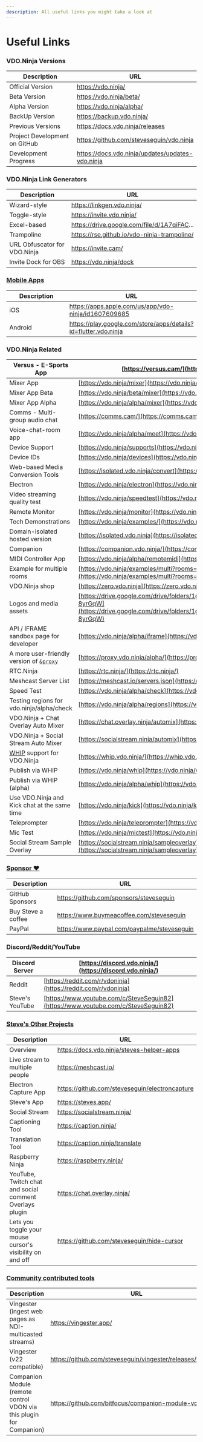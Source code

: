 ```yaml
---
description: All useful links you might take a look at
---
```


# Useful Links

### VDO.Ninja Versions

<table data-header-hidden><thead><tr><th width="323">Description</th><th>URL</th></tr></thead><tbody><tr><td>Official Version</td><td><a href="https://vdo.ninja/">https://vdo.ninja/</a></td></tr><tr><td>Beta Version</td><td><a href="https://vdo.ninja/beta/">https://vdo.ninja/beta/</a></td></tr><tr><td>Alpha Version</td><td><a href="https://vdo.ninja/alpha/">https://vdo.ninja/alpha/</a></td></tr><tr><td>BackUp Version</td><td><a href="https://backup.vdo.ninja/">https://backup.vdo.ninja/</a></td></tr><tr><td>Previous Versions</td><td><a href="https://docs.vdo.ninja/releases">https://docs.vdo.ninja/releases</a></td></tr><tr><td>Project Development on GitHub</td><td><a href="https://github.com/steveseguin/vdo.ninja">https://github.com/steveseguin/vdo.ninja</a></td></tr><tr><td>Development Progress</td><td><a href="https://docs.vdo.ninja/updates/updates-vdo.ninja">https://docs.vdo.ninja/updates/updates-vdo.ninja</a></td></tr></tbody></table>

### VDO.Ninja Link Generators

<table data-header-hidden><thead><tr><th width="291">Description</th><th>URL</th></tr></thead><tbody><tr><td>Wizard-style</td><td><a href="https://linkgen.vdo.ninja/">https://linkgen.vdo.ninja/</a></td></tr><tr><td>Toggle-style</td><td><a href="https://invite.vdo.ninja/">https://invite.vdo.ninja/</a></td></tr><tr><td>Excel-based</td><td><a href="https://drive.google.com/file/d/1A7qiFACoCxk9J-uTv9yyZa5yQWzFol8l/view">https://drive.google.com/file/d/1A7qiFAC</a>...</td></tr><tr><td>Trampoline</td><td><a href="https://rse.github.io/vdo-ninja-trampoline/">https://rse.github.io/vdo-ninja-trampoline/</a></td></tr><tr><td>URL Obfuscator for VDO.Ninja</td><td><a href="https://invite.cam/">https://invite.cam/</a></td></tr><tr><td>Invite Dock for OBS</td><td><a href="https://vdo.ninja/dock">https://vdo.ninja/dock</a></td></tr></tbody></table>

### [Mobile Apps](steves-helper-apps/native-mobile-app-versions.md)

<table data-header-hidden><thead><tr><th width="191">Description</th><th>URL</th></tr></thead><tbody><tr><td>iOS</td><td><a href="https://apps.apple.com/us/app/vdo-ninja/id1607609685">https://apps.apple.com/us/app/vdo-ninja/id1607609685</a></td></tr><tr><td>Android</td><td><a href="https://play.google.com/store/apps/details?id=flutter.vdo.ninja">https://play.google.com/store/apps/details?id=flutter.vdo.ninja</a></td></tr></tbody></table>

### VDO.Ninja Related

| Versus - E-Sports App                                                           | [https://versus.cam/](https://versus.cam/)                                                                                                             |
| ------------------------------------------------------------------------------- | ------------------------------------------------------------------------------------------------------------------------------------------------------ |
| Mixer App                                                                       | [https://vdo.ninja/mixer](https://vdo.ninja/mixer)                                                                                                     |
| Mixer App Beta                                                                  | [https://vdo.ninja/beta/mixer](https://vdo.ninja/beta/mixer)                                                                                           |
| Mixer App Alpha                                                                 | [https://vdo.ninja/alpha/mixer](https://vdo.ninja/alpha/mixer)                                                                                         |
| Comms - Multi-group audio chat                                                  | [https://comms.cam/](https://comms.cam/)                                                                                                               |
| Voice-chat-room app                                                             | [https://vdo.ninja/alpha/meet](https://vdo.ninja/alpha/meet)                                                                                           |
| Device Support                                                                  | [https://vdo.ninja/supports](https://vdo.ninja/supports)                                                                                               |
| Device IDs                                                                      | [https://vdo.ninja/devices](https://vdo.ninja/devices)                                                                                                 |
| Web-based Media Conversion Tools                                                | [https://isolated.vdo.ninja/convert](https://isolated.vdo.ninja/convert)                                                                               |
| Electron                                                                        | [https://vdo.ninja/electron](https://vdo.ninja/electron)                                                                                               |
| Video streaming quality test                                                    | [https://vdo.ninja/speedtest](https://vdo.ninja/speedtest)                                                                                             |
| Remote Monitor                                                                  | [https://vdo.ninja/monitor](https://vdo.ninja/monitor)                                                                                                 |
| Tech Demonstrations                                                             | [https://vdo.ninja/examples/](https://vdo.ninja/examples/)                                                                                             |
| Domain-isolated hosted version                                                  | [https://isolated.vdo.ninja](https://isolated.vdo.ninja/)                                                                                              |
| Companion                                                                       | [https://companion.vdo.ninja/](https://companion.vdo.ninja/)                                                                                           |
| MIDI Controller App                                                             | [https://vdo.ninja/alpha/remotemidi](https://vdo.ninja/alpha/remotemidi)                                                                               |
| Example for multiple rooms                                                      | [https://vdo.ninja/examples/multi?rooms=room1,room2,room3](https://vdo.ninja/examples/multi?rooms=room1,room2,room3)                                   |
| VDO.Ninja shop                                                                  | [https://zero.vdo.ninja](https://zero.vdo.ninja)                                                                                                       |
| Logos and media assets                                                          | [https://drive.google.com/drive/folders/1gYfxKEvFbKl\_UgHBT5PeGc5PJ-8yrGqW](https://drive.google.com/drive/folders/1gYfxKEvFbKl\_UgHBT5PeGc5PJ-8yrGqW) |
| API / IFRAME sandbox page for developer                                         | [https://vdo.ninja/alpha/iframe](https://vdo.ninja/alpha/iframe)                                                                                       |
| A more user-friendly version of [`&proxy`](newly-added-parameters/and-proxy.md) | [https://proxy.vdo.ninja/alpha/](https://proxy.vdo.ninja/alpha/)                                                                                       |
| RTC.Ninja                                                                       | [https://rtc.ninja/](https://rtc.ninja/)                                                                                                               |
| Meshcast Server List                                                            | [https://meshcast.io/servers.json](https://meshcast.io/servers.json)                                                                                   |
| Speed Test                                                                      | [https://vdo.ninja/alpha/check](https://vdo.ninja/alpha/check)                                                                                         |
| Testing regions for vdo.ninja/alpha/check                                       | [https://vdo.ninja/alpha/regions](https://vdo.ninja/alpha/regions)                                                                                     |
| VDO.Ninja + Chat Overlay Auto Mixer                                             | [https://chat.overlay.ninja/automix](https://chat.overlay.ninja/automix)                                                                               |
| VDO.Ninja + Social Stream Auto Mixer                                            | [https://socialstream.ninja/automix](https://socialstream.ninja/automix)                                                                               |
| [WHIP](advanced-settings/whip-parameters/and-whip.md) support for VDO.Ninja     | [https://whip.vdo.ninja/](https://whip.vdo.ninja/)                                                                                                     |
| Publish via WHIP                                                                | [https://vdo.ninja/whip](https://vdo.ninja/whip)                                                                                                       |
| Publish via WHIP (alpha)                                                        | [https://vdo.ninja/alpha/whip](https://vdo.ninja/alpha/whip)                                                                                           |
| Use VDO.Ninja and Kick chat at the same time                                    | [https://vdo.ninja/kick](https://vdo.ninja/kick)                                                                                                       |
| Teleprompter                                                                    | [https://vdo.ninja/teleprompter](https://vdo.ninja/teleprompter)                                                                                       |
| Mic Test                                                                        | [https://vdo.ninja/mictest](https://vdo.ninja/mictest)                                                                                                 |
| Social Stream Sample Overlay                                                    | [https://socialstream.ninja/sampleoverlay](https://socialstream.ninja/sampleoverlay)                                                                   |

### [Sponsor ❤](getting-started/sponsor.md)

<table data-header-hidden><thead><tr><th width="262">Description</th><th>URL</th></tr></thead><tbody><tr><td>GitHub Sponsors</td><td><a href="https://github.com/sponsors/steveseguin">https://github.com/sponsors/steveseguin</a></td></tr><tr><td>Buy Steve a coffee</td><td><a href="https://www.buymeacoffee.com/steveseguin">https://www.buymeacoffee.com/steveseguin</a></td></tr><tr><td>PayPal</td><td><a href="https://www.paypal.com/paypalme/steveseguin">https://www.paypal.com/paypalme/steveseguin</a></td></tr></tbody></table>

### Discord/Reddit/YouTube

| Discord Server  | [https://discord.vdo.ninja/](https://discord.vdo.ninja/)                           |
| --------------- | ---------------------------------------------------------------------------------- |
| Reddit          | [https://reddit.com/r/vdoninja](https://reddit.com/r/vdoninja)                     |
| Steve's YouTube | [https://www.youtube.com/c/SteveSeguin82](https://www.youtube.com/c/SteveSeguin82) |

### [Steve's Other Projects](steves-helper-apps/)

<table data-header-hidden><thead><tr><th width="150">Description</th><th>URL</th></tr></thead><tbody><tr><td>Overview</td><td><a href="https://docs.vdo.ninja/steves-helper-apps">https://docs.vdo.ninja/steves-helper-apps</a></td></tr><tr><td>Live stream to multiple people</td><td><a href="https://meshcast.io/">https://meshcast.io/</a></td></tr><tr><td>Electron Capture App</td><td><a href="https://github.com/steveseguin/electroncapture">https://github.com/steveseguin/electroncapture</a></td></tr><tr><td>Steve's App</td><td><a href="https://steves.app/">https://steves.app/</a></td></tr><tr><td>Social Stream</td><td><a href="https://socialstream.ninja/">https://socialstream.ninja/</a></td></tr><tr><td>Captioning Tool</td><td><a href="https://caption.ninja/">https://caption.ninja/</a></td></tr><tr><td>Translation Tool</td><td><a href="https://caption.ninja/translate">https://caption.ninja/translate</a></td></tr><tr><td>Raspberry Ninja</td><td><a href="https://raspberry.ninja/">https://raspberry.ninja/</a></td></tr><tr><td>YouTube, Twitch chat and social comment Overlays plugin</td><td><a href="https://chat.overlay.ninja">https://chat.overlay.ninja/</a></td></tr><tr><td>Lets you toggle your mouse cursor's visibility on and off</td><td><a href="https://github.com/steveseguin/hide-cursor">https://github.com/steveseguin/hide-cursor</a></td></tr></tbody></table>

### [Community contributed tools](steves-helper-apps/community-contributed-tools.md)

<table data-header-hidden><thead><tr><th width="329">Description</th><th>URL</th></tr></thead><tbody><tr><td>Vingester (ingest web pages as NDI-multicasted streams)</td><td><a href="https://vingester.app/">https://vingester.app/</a></td></tr><tr><td>Vingester (v22 compatible)</td><td><a href="https://github.com/steveseguin/vingester/releases/tag/2.8.1">https://github.com/steveseguin/vingester/releases/tag/2.8.1</a></td></tr><tr><td>Companion Module (remote control VDON via this plugin for Companion)</td><td><a href="https://github.com/bitfocus/companion-module-vdo-ninja">https://github.com/bitfocus/companion-module-vdo-ninja</a></td></tr></tbody></table>
